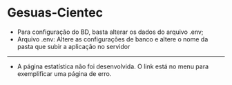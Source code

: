 # Gesuas-Cientec
- Para configuração do BD, basta alterar os dados do arquivo .env;
- Arquivo .env: Altere as configurações de banco e altere o nome da pasta que subir a aplicação no servidor
---------------------------------------------------------------------------------------------------------------
- A página estatística não foi desenvolvida. O link está no menu para exemplificar uma página de erro.
